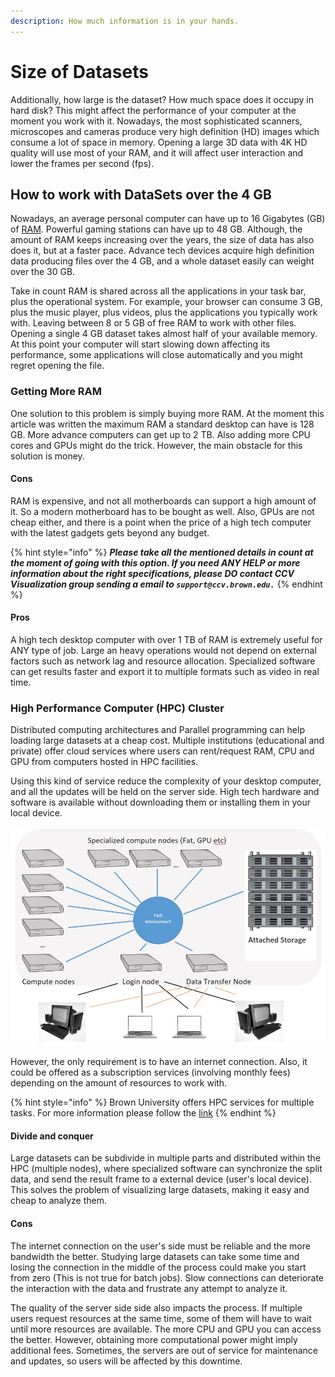 ```yaml
---
description: How much information is in your hands.
---
```


# Size of Datasets

Additionally, how large is the dataset? How much space does it occupy in hard disk? This might affect the performance of your computer at the moment you work with it. Nowadays,  the most sophisticated scanners, microscopes and cameras produce very high definition \(HD\) images which consume a lot of space in memory. Opening a large 3D data with 4K HD quality will use most of your RAM,  and it will affect user interaction and lower  the frames per second \(fps\).

## How to work with DataSets over the 4 GB 

Nowadays, an average personal computer can have up to 16 Gigabytes \(GB\) of [RAM](https://en.wikipedia.org/wiki/Random-access_memory).  Powerful gaming stations can have up to 48 GB. Although, the amount of RAM keeps increasing over the years, the size of data has also does it, but at a faster pace. Advance tech devices acquire high definition data producing files over the 4 GB, and a whole dataset easily can weight over the 30 GB.

Take in count RAM is shared across all the applications in your task bar, plus the operational system. For example, your browser can consume 3 GB, plus the music player, plus videos, plus the applications you typically work with. Leaving between 8 or 5 GB of free RAM to work with other files. Opening a single 4 GB dataset takes almost half of your available memory. At this point your computer will start slowing down affecting its performance, some applications will close automatically and you might regret opening the file.

### Getting More RAM

One solution to this problem is simply buying more RAM. At the moment this article was written the maximum RAM a standard desktop can have is 128 GB. More advance computers can get up to 2 TB. Also adding more CPU cores and  GPUs might do the trick. However, the main obstacle for this solution is money.

#### Cons

RAM is expensive, and not all motherboards can support a high amount of it. So a modern motherboard has to be bought as well. Also, GPUs are not cheap either, and there is a point when the price of a high tech computer with the latest gadgets gets beyond any  budget.

{% hint style="info" %}
_**Please take all the mentioned details in count at the moment of going with this option. If you need ANY HELP  or more information about the right specifications, please DO contact CCV Visualization group sending a email to `support@ccv.brown.edu.`**_ 
{% endhint %}

#### Pros

A high tech desktop computer with over 1 TB of RAM is extremely useful for ANY type of job. Large an heavy operations would not depend on external factors such as network lag and resource allocation. Specialized software can get results faster and export it to multiple formats such as video in real time.

### High Performance Computer \(HPC\) Cluster 

Distributed computing architectures and Parallel programming can help loading large datasets at a cheap cost. Multiple institutions \(educational and private\) offer cloud services where users can rent/request RAM,  CPU and GPU from computers hosted in HPC facilities.

Using this kind of service reduce the complexity of your  desktop computer, and all the updates will be held on the server side. High tech hardware and software is available without downloading them or installing them in your local device.

![HPC service offers multiple and powerful resources accessible from simple desktop computers](../.gitbook/assets/hpccluster.jpg)

However,  the only requirement is to have an internet connection. Also, it could be offered as a subscription services \(involving monthly fees\) depending on the amount of resources to work with.

{% hint style="info" %}
Brown University offers HPC services for multiple tasks. For more information please follow the [link](https://ccv.brown.edu/#computing)
{% endhint %}

#### Divide and conquer

Large datasets can be subdivide in multiple parts and distributed within the HPC \(multiple nodes\), where specialized software can synchronize the split data, and send the result frame to a external device \(user's local device\). This solves the problem of visualizing large datasets, making it easy and cheap to analyze them.

#### Cons

The internet connection on the user's side must be reliable and the more bandwidth the better. Studying large datasets can take some time and losing the connection in the middle of the process could make you start from zero \(This is not true for batch jobs\). Slow connections can deteriorate the interaction with the data and frustrate any attempt to analyze it.

The quality of the server side side also impacts the process. If multiple users request resources at the same time, some of them will have to wait until more resources are available. The more CPU and GPU you can access the better. However, obtaining more computational power might imply additional fees. Sometimes, the servers are out of service for maintenance and updates, so users will be affected by this downtime.







## 



